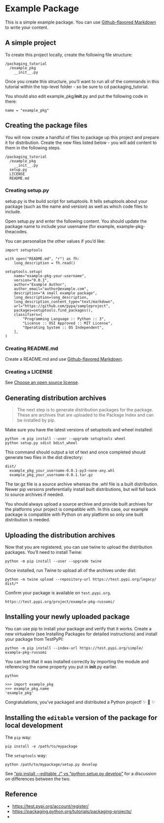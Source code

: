 # Example Package

This is a simple example package. You can use
[Github-flavored Markdown](https://guides.github.com/features/mastering-markdown/)
to write your content.

## A simple project

To create this project locally, create the following file structure:

    /packaging_tutorial
      /example_pkg
        __init__.py

Once you create this structure, you’ll want to run all of the commands in this tutorial within the top-level folder - so 
be sure to cd packaging_tutorial.

You should also edit example_pkg/__init__.py and put the following code in there:

    name = "example_pkg"

## Creating the package files

You will now create a handful of files to package up this project and prepare it for distribution. Create the new 
files listed below - you will add content to them in the following steps.

    /packaging_tutorial
      /example_pkg
        __init__.py
      setup.py
      LICENSE
      README.md

### Creating setup.py

setup.py is the build script for setuptools. It tells setuptools about your package (such as the name and version) 
as well as which code files to include.

Open setup.py and enter the following content. You should update the package name to include your username 
(for example, example-pkg-theacodes. 

You can personalize the other values if you’d like:

    import setuptools
    
    with open("README.md", "r") as fh:
        long_description = fh.read()
    
    setuptools.setup(
        name="example-pkg-your-username",
        version="0.0.1",
        author="Example Author",
        author_email="author@example.com",
        description="A small example package",
        long_description=long_description,
        long_description_content_type="text/markdown",
        url="https://github.com/pypa/sampleproject",
        packages=setuptools.find_packages(),
        classifiers=[
            "Programming Language :: Python :: 3",
            "License :: OSI Approved :: MIT License",
            "Operating System :: OS Independent",
        ],
    )


### Creating README.md

Create a README.md and use [Github-flavored Markdown](https://guides.github.com/features/mastering-markdown/). 

### Creating a LICENSE

See [Choose an open source license](https://choosealicense.com/).

## Generating distribution archives

> The next step is to generate distribution packages for the package. These are archives that are uploaded to the 
Package Index and can be installed by pip.

Make sure you have the latest versions of setuptools and wheel installed:

    python -m pip install --user --upgrade setuptools wheel
    python setup.py sdist bdist_wheel
    
This command should output a lot of text and once completed should generate two files in the dist directory:

    dist/
      example_pkg_your_username-0.0.1-py3-none-any.whl
      example_pkg_your_username-0.0.1.tar.gz

The tar.gz file is a source archive whereas the .whl file is a built distribution. Newer pip versions preferentially 
install built distributions, but will fall back to source archives if needed. 

You should always upload a source archive and provide built archives for the platforms your project is compatible with. 
In this case, our example package is compatible with Python on any platform so only one built distribution is needed.

## Uploading the distribution archives

Now that you are registered, you can use twine to upload the distribution packages. You’ll need to install Twine:

    python -m pip install --user --upgrade twine

Once installed, run Twine to upload all of the archives under dist:

    python -m twine upload --repository-url https://test.pypi.org/legacy/ dist/*

Confirm your package is available on `test.pypi.org`.

    https://test.pypi.org/project/example-pkg-russomi/

## Installing your newly uploaded package

You can use pip to install your package and verify that it works. Create a new virtualenv (see Installing Packages 
for detailed instructions) and install your package from TestPyPI:

    python -m pip install --index-url https://test.pypi.org/simple/ example-pkg-russomi

You can test that it was installed correctly by importing the module and referencing the name property you put in __init__.py earlier.

    python
    
    >>> import example_pkg
    >>> example_pkg.name
    'example_pkg'    

Congratulations, you’ve packaged and distributed a Python project! ✨ 🍰 ✨

## Installing the `editable` version of the package for local development

The `pip` way:

    pip install -e /path/to/mypackage
    
The `setuptools` way:

    python /path/to/mypackage/setup.py develop

See [“pip install --editable ./” vs “python setup.py develop”](https://stackoverflow.com/questions/30306099/pip-install-editable-vs-python-setup-py-develop)
for a discussion on differences between the two.

## Reference

* https://test.pypi.org/account/register/
* https://packaging.python.org/tutorials/packaging-projects/
* 
